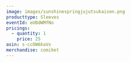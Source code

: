 ```yaml
---
image: images/sunshinespringjujutsukaisen.png
producttype: Sleeves
eventId: eUBdWMfNo
pricings:
  - quantity: 1
    price: 25
asin: s-ccOW6kaVx
merchandise: comiket
---
```


